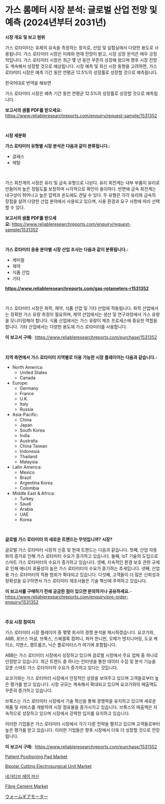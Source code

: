 <p><h1>가스 롬메터 시장 분석: 글로벌 산업 전망 및 예측 (2024년부터 2031년)</h1></p><p><strong>시장 개요 및 보고 범위</strong></p>
<p><p>가스 로타미터는 유체의 유속을 측정하는 장치로, 산업 및 실험실에서 다양한 용도로 사용됩니다. 가스 로타미터 시장은 미래와 현재 전망이 밝고, 시장 성장 분석은 매우 긍정적입니다. 가스 로타미터 시장은 최근 몇 년 동안 꾸준히 성장해 왔으며 향후 시장 전망도 계속해서 성장할 것으로 예상됩니다. 시장 예측 및 최신 시장 동향을 고려하면, 가스 로타미터 시장은 예측 기간 동안 연평균 12.5%의 성장률로 성장할 것으로 예측됩니다.</p><p>한국어대로 번역을 해보면</p><p>가스 로타미터 시장은 예측 기간 동안 연평균 12.5%의 성장률로 성장할 것으로 예측됩니다.</p></p>
<p><strong>보고서의 샘플 PDF를 받으세요:</strong> <a href="https://www.reliableresearchreports.com/enquiry/request-sample/1531352">https://www.reliableresearchreports.com/enquiry/request-sample/1531352</a></p>
<p>&nbsp;</p>
<p><strong>시장 세분화</strong></p>
<p><strong>가스 로타미터 유형별 시장 분석은 다음과 같이 분류됩니다.:</strong></p>
<p><ul><li>글래스</li><li>메탈</li></ul></p>
<p>&nbsp;</p>
<p><p>가스 회전계의 시장은 유리 및 금속 유형으로 나뉜다. 유리 회전계는 내부 부품이 유리로 만들어져 높은 정밀도를 보장하며 시각적으로 확인이 용이하다. 반면에 금속 회전계는 내구성이 뛰어나고 높은 압력과 온도에도 견딜 수 있다. 두 유형은 각각 유리와 금속의 장점을 살려 다양한 산업 분야에서 사용되고 있으며, 사용 환경과 요구 사항에 따라 선택할 수 있다.</p></p>
<p><strong>보고서의 샘플 PDF를 받으세요:</strong>&nbsp;<a href="https://www.reliableresearchreports.com/enquiry/request-sample/1531352">https://www.reliableresearchreports.com/enquiry/request-sample/1531352</a></p>
<p>&nbsp;</p>
<p><strong> 가스 로타미터 응용 분야별 시장 산업 조사는 다음과 같이 분류됩니다.:</strong></p>
<p><ul><li>케미컬</li><li>제약</li><li>식품 산업</li><li>기타</li></ul></p>
<p><strong><a href="https://www.reliableresearchreports.com/gas-rotameters-r1531352">https://www.reliableresearchreports.com/gas-rotameters-r1531352</a></strong></p>
<p>&nbsp;</p>
<p><p>가스 로타미터 시장은 화학, 제약, 식품 산업 및 기타 산업에 적용됩니다. 화학 산업에서는 정확한 가스 유량 측정이 필요하며, 제약 산업에서는 생산 및 연구과정에서 가스 유량을 모니터링해야 합니다. 식품 산업에서는 가스 유량이 제조 프로세스에 중요한 역할을 합니다. 기타 산업에서는 다양한 용도에 가스 로타미터를 사용합니다.</p></p>
<p><strong>이 보고서 구매:</strong>&nbsp; <a href="https://www.reliableresearchreports.com/purchase/1531352">https://www.reliableresearchreports.com/purchase/1531352</a></p>
<p>&nbsp;</p>
<p><strong>지역 측면에서 가스 로타미터 지역별로 이용 가능한 시장 플레이어는 다음과 같습니다.:</strong></p>
<p><ul>
    <li>
        North America:
        <ul>
            <li>United States</li>
            <li>Canada</li>
        </ul>
    </li>
    <li>
        Europe:
        <ul>
            <li>Germany</li>
            <li>France</li>
            <li>U.K.</li>
            <li>Italy</li>
            <li>Russia</li>
        </ul>
    </li>
    <li>
        Asia-Pacific:
        <ul>
            <li>China</li>
            <li>Japan</li>
            <li>South Korea</li>
            <li>India</li>
            <li>Australia</li>
            <li>China Taiwan</li>
            <li>Indonesia</li>
            <li>Thailand</li>
            <li>Malaysia</li>
        </ul>
    </li>
    <li>
        Latin America:
        <ul>
            <li>Mexico</li>
            <li>Brazil</li>
            <li>Argentina Korea</li>
            <li>Colombia</li>
        </ul>
    </li>
    <li>
        Middle East & Africa:
        <ul>
            <li>Turkey</li>
            <li>Saudi</li>
            <li>Arabia</li>
            <li>UAE</li>
            <li>Korea</li>
        </ul>
    </li>
    </ul></p>
<p>&nbsp;</p>
<p><strong>글로벌 가스 로타미터 의 새로운 트렌드는 무엇입니까? 시장?</strong></p>
<p><p>글로벌 가스 로타미터 시장의 신흥 및 현재 트렌드는 다음과 같습니다. 첫째, 산업 자동화의 증가로 인해 가스 로타미터 수요가 증가하고 있습니다. 둘째, IoT 기술의 도입으로 스마트 가스 로타미터의 수요가 증가하고 있습니다. 셋째, 지속적인 환경 보호 관련 규제로 인해 에너지 효율성이 높은 가스 로타미터의 수요가 증가하는 추세입니다. 넷째, 산업용 가스 로타미터의 적용 범위가 확대되고 있습니다. 다섯째, 고객들이 더 많은 신뢰성과 정확성을 요구하면서 가스 로타미터 제조사들은 기술 혁신에 주력하고 있습니다.</p></p>
<p><strong>이 보고서를 구매하기 전에 궁금한 점이 있으면 문의하거나 공유하세요.</strong>- <a href="https://www.reliableresearchreports.com/enquiry/pre-order-enquiry/1531352">https://www.reliableresearchreports.com/enquiry/pre-order-enquiry/1531352</a></p>
<p>&nbsp;</p>
<p><strong>주요 시장 참여자</strong></p>
<p><p>가스 로터미터 시장 플레이어 중 몇몇 회사의 경쟁 분석을 제시하겠습니다. 요코가와, ABB, 포브스 마샬, 브룩스, 스왜겔록 컴퍼니, 파커 한니핀, 오메가 엔지니어링, 도쿄 케이소, 지멘스, 켐트롤즈, 닉슨 플로미터스가 여기에 포함됩니다.</p><p>ABB는 가스 로터미터 시장에서 성장하고 있으며 글로벌 시장에서 주요 업체 중 하나로 인정받고 있습니다. 최근 트렌드 중 하나는 인터넷을 통한 데이터 수집 및 분석 기능을 갖춘 스마트 가스 로터미터의 수요가 증가하고 있다는 것입니다.</p><p>요코가와는 가스 로터미터 시장에서 안정적인 성장을 보여주고 있으며 고객들로부터 높은 평가를 받고 있습니다. 시장 규모는 계속해서 확대되고 있으며 요코가와의 매출액도 꾸준히 증가하고 있습니다.</p><p>브룩스는 가스 로터미터 시장에서 기술 혁신을 통해 경쟁력을 유지하고 있으며 새로운 제품 및 서비스를 개발하여 시장 점유율을 증가시키고 있습니다. 브룩스의 매출액은 지속적으로 성장하고 있으며 시장에서 강력한 입지를 유지하고 있습니다.</p><p>이러한 기업들은 가스 로터미터 시장에서 각기 다른 전략을 펼치고 있으며 고객들로부터 높은 평가를 받고 있습니다. 이러한 기업들은 향후 시장에서 더욱 더 성장할 것으로 전망됩니다.</p></p>
<p><strong>이 보고서 구매:</strong>&nbsp;&nbsp;<a href="https://www.reliableresearchreports.com/purchase/1531352">https://www.reliableresearchreports.com/purchase/1531352</a></p>
<p><p><a href="https://github.com/globismark/Market-Research-Report-List-2/blob/main/patient-positioning-pad-market.md">Patient Positioning Pad Market</a></p><p><a href="https://github.com/prosalinda88/Market-Research-Report-List-3/blob/main/bipolar-cutting-electrosurgical-unit-market.md">Bipolar Cutting Electrosurgical Unit Market</a></p><p><a href="https://github.com/Tristiarton768456/Market-Research-Report-List-1/blob/main/413322121792.md">네거티브 에어 머신</a></p><p><a href="https://issuu.com/reportprime-2/docs/fibre-cement-market-size-2030.pptx">Fibre Cement Market</a></p><p><a href="https://github.com/MosesSpinka1914/Market-Research-Report-List-1/blob/main/527153923982.md">ウォームギアモーター</a></p></p>